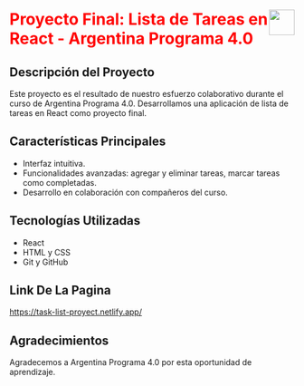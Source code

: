 # <span style="color:red;display:flex;">Proyecto Final: Lista de Tareas en React - Argentina Programa 4.0 <img src="https://cdn4.iconfinder.com/data/icons/logos-3/600/React.js_logo-512.png" style="width:45px;"></img></span>

## Descripción del Proyecto

Este proyecto es el resultado de nuestro esfuerzo colaborativo durante el curso de Argentina Programa 4.0. Desarrollamos una aplicación de lista de tareas en React como proyecto final.

## Características Principales

- Interfaz intuitiva.
- Funcionalidades avanzadas: agregar y eliminar tareas, marcar tareas como completadas.
- Desarrollo en colaboración con compañeros del curso.

## Tecnologías Utilizadas

- React
- HTML y CSS
- Git y GitHub

## Link De La Pagina

https://task-list-proyect.netlify.app/

## Agradecimientos

Agradecemos a Argentina Programa 4.0 por esta oportunidad de aprendizaje.


